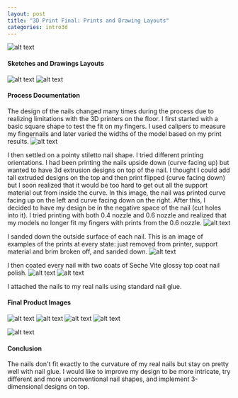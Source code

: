 ```yaml
---
layout: post
title: "3D Print Final: Prints and Drawing Layouts"
categories: intro3d
---
```


![alt text](https://raw.githubusercontent.com/jirrian/jirrian.github.io/master/images/intro3d/final/handsClosed.jpg)

#### Sketches and Drawings Layouts ####
![alt text](https://raw.githubusercontent.com/jirrian/jirrian.github.io/master/images/intro3d/final/sketches.jpg)
![alt text](https://raw.githubusercontent.com/jirrian/jirrian.github.io/master/images/intro3d/final/3dprintednails_drawing.png)

#### Process Documentation ####
The design of the nails changed many times during the process due to realizing limitations with the 3D printers on the floor. I first started with a basic square shape to test the fit on my fingers. I used calipers to measure my fingernails and later varied the widths of the model based on my print results.
![alt text](https://raw.githubusercontent.com/jirrian/jirrian.github.io/master/images/intro3d/final/sizeTest.jpg)

I then settled on a pointy stiletto nail shape. I tried different printing orientations. I had been printing the nails upside down (curve facing up) but wanted to have 3d extrusion designs on top of the nail. I thought I could add tall extruded designs on the top and then print flipped (curve facing down) but I soon realized that it would be too hard to get out all the support material out from inside the curve. In this image, the nail was printed curve facing up on the left and curve facing down on the right. After this, I decided to have my design be in the negative space of the nail (cut holes into it). I tried printing with both 0.4 nozzle and 0.6 nozzle and realized that my models no longer fit my fingers with prints from the 0.6 nozzle.
![alt text](https://raw.githubusercontent.com/jirrian/jirrian.github.io/master/images/intro3d/final/pointyTest.jpg)

I sanded down the outside surface of each nail. This is an image of examples of the prints at every state: just removed from printer, support material and brim broken off, and sanded down.
![alt text](https://raw.githubusercontent.com/jirrian/jirrian.github.io/master/images/intro3d/final/printSanding.jpg)

I then coated every nail with two coats of Seche Vite glossy top coat nail polish.
![alt text](https://raw.githubusercontent.com/jirrian/jirrian.github.io/master/images/intro3d/final/printCoating.jpg)
![alt text](https://raw.githubusercontent.com/jirrian/jirrian.github.io/master/images/intro3d/final/coatingAllNails.jpg)

I attached the nails to my real nails using standard nail glue.

#### Final Product Images ####
![alt text](https://raw.githubusercontent.com/jirrian/jirrian.github.io/master/images/intro3d/final/nailset.jpg)
![alt text](https://raw.githubusercontent.com/jirrian/jirrian.github.io/master/images/intro3d/final/nails.jpg)
![alt text](https://raw.githubusercontent.com/jirrian/jirrian.github.io/master/images/intro3d/final/handsOpenSide.jpg)
![alt text](https://raw.githubusercontent.com/jirrian/jirrian.github.io/master/images/intro3d/final/handsOpenTop.jpg)

![alt text](https://github.com/jirrian/jirrian.github.io/blob/master/images/intro3d/final/nailDemo.gif?raw=true)

#### Conclusion ####
The nails don't fit exactly to the curvature of my real nails but stay on pretty well with nail glue. I would like to improve my design to be more intricate, try different and more unconventional nail shapes, and implement 3-dimensional designs on top.
